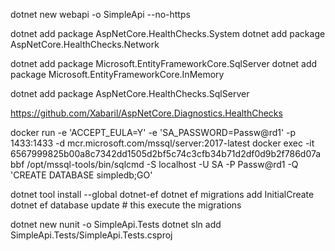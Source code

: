 dotnet new webapi -o SimpleApi --no-https

dotnet add package AspNetCore.HealthChecks.System
dotnet add package AspNetCore.HealthChecks.Network

dotnet add package Microsoft.EntityFrameworkCore.SqlServer
dotnet add package Microsoft.EntityFrameworkCore.InMemory

dotnet add package AspNetCore.HealthChecks.SqlServer

https://github.com/Xabaril/AspNetCore.Diagnostics.HealthChecks


docker run -e 'ACCEPT_EULA=Y' -e 'SA_PASSWORD=Passw@rd1' -p 1433:1433 -d mcr.microsoft.com/mssql/server:2017-latest
docker exec -it 6567999825b00a8c7342dd1505d2bf5c74c3cfb34b71d2df0d9b2f786d07abbf /opt/mssql-tools/bin/sqlcmd -S localhost -U SA -P Passw@rd1 -Q 'CREATE DATABASE simpledb;GO'


dotnet tool install --global dotnet-ef
dotnet ef migrations add InitialCreate
dotnet ef database update # this execute the migrations


dotnet new nunit -o SimpleApi.Tests
dotnet sln add SimpleApi.Tests/SimpleApi.Tests.csproj